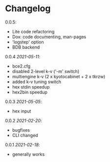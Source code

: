 # Changelog

0.0.5:

- Lite code refactoring
- Dox: code documenting, man-pages
- 'logstep' option
- BDB backend

0.0.4 *2021-05-11*:

- bce2.cfg
- disabled 2-level k-v ('-m' switch)
- multiengine k-v (2 x kyotocabinet + 2 x tkrzw)
- added k-v tuning switch
- hex stdin speedup
- hex2bin speedup

0.0.3 *2021-05-05*:

- hex input

0.0.2 *2021-02-20*:

- bugfixes
- CLI changed

0.0.1 *2021-02-18*:

- generally works
